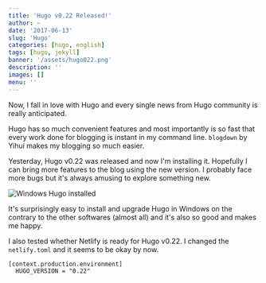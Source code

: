 ```yaml
---
title: 'Hugo v0.22 Released!'
author: ~
date: '2017-06-13'
slug: 'Hugo'
categories: [hugo, english]
tags: [hugo, jekyll]
banner: '/assets/hugo022.png'
description: ''
images: []
menu: ''
---
```


Now, I fall in love with Hugo and every single news from Hugo community is really anticipated.

Hugo has so much convenient features and most importantly is so fast that every work done for blogging is instant in my command line. `blogdown` by Yihui makes my blogging so much easier. 

Yesterday, Hugo v0.22 was released and now I'm installing it. Hopefully I can bring more features to the blog using the new version. I probably face more bugs but it's always amusing to explore something new.

![Windows Hugo installed](/assets/hugo022win.png)

It's surprisingly easy to install and upgrade Hugo in Windows on the contrary to the other softwares (almost all) and it's also so good and makes me happy.

I also tested whether Netlify is ready for Hugo v0.22. I changed the `netlify.toml` and it seems to be okay by now.

```
[context.production.environment]
  HUGO_VERSION = "0.22"
```

